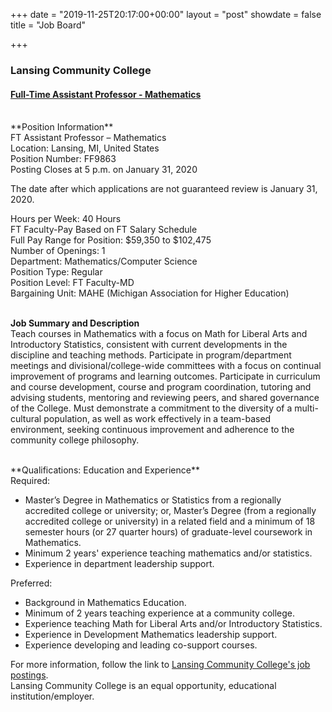 +++
date = "2019-11-25T20:17:00+00:00"
layout = "post"
showdate = false
title = "Job Board"

+++
### Lansing Community College
#### <a href="https://lcc.csod.com/ux/ats/careersite/2/home/requisition/899?c=lcc">Full-Time Assistant Professor - Mathematics</a>

<br>
**Position Information**<br>
FT Assistant Professor – Mathematics</br>
Location: Lansing, MI, United States</br>
Position Number: FF9863</br>
Posting Closes at 5 p.m. on January 31, 2020</br>

The date after which applications are not guaranteed review is January 31, 2020.</br>

Hours per Week: 40 Hours</br>
FT Faculty-Pay Based on FT Salary Schedule</br>
Full Pay Range for Position: $59,350 to $102,475</br>
Number of Openings: 1</br>
Department: Mathematics/Computer Science</br>
Position Type: Regular</br>
Position Level: FT Faculty-MD</br>
Bargaining Unit: MAHE (Michigan Association for Higher Education)</br></br>

**Job Summary and Description**<br>
Teach courses in Mathematics with a focus on Math for Liberal Arts and Introductory Statistics, consistent with current developments 
in the discipline and teaching methods.  Participate in program/department meetings and divisional/college-wide committees with a 
focus on continual improvement of programs and learning outcomes.  Participate in curriculum and course development, course and 
program coordination, tutoring and advising students, mentoring and reviewing peers, and shared governance of the College. Must demonstrate a commitment to the diversity of a multi-cultural population, as well as work effectively in a team-based environment, seeking continuous improvement and adherence to the community college philosophy.

<br>
**Qualifications: Education and Experience**<br>
Required:<br>
<ul>
 <li>Master’s Degree in Mathematics or Statistics from a regionally accredited college or university; or, Master’s Degree 
 (from a regionally accredited college or university) in a related field and a minimum of 18 semester hours (or 27 quarter hours) 
 of graduate-level coursework in Mathematics. </li>
 <li>Minimum 2 years' experience teaching mathematics and/or statistics. </li>
 <li>Experience in department leadership support. </li></ul>
 
Preferred:<br>
<ul>
 <li>Background in Mathematics Education.</li>
 <li>Minimum of 2 years teaching experience at a community college.</li>
 <li>Experience teaching Math for Liberal Arts and/or Introductory Statistics.</li>
 <li>Experience in Development Mathematics leadership support.</li>
 <li>Experience developing and leading co-support courses.</li></ul>
 
For more information, follow the link to <a href="https://lcc.csod.com/ux/ats/careersite/2/home/requisition/899?c=lcc">Lansing Community College's job postings</a>.<br>
Lansing Community College is an equal opportunity, educational institution/employer.
